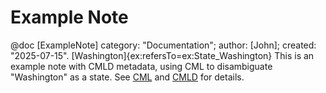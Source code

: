 # Example Note
@doc [ExampleNote] category: "Documentation"; author: [John]; created: "2025-07-15".
[Washington]{ex:refersTo=ex:State_Washington}
This is an example note with CMLD metadata, using CML to disambiguate "Washington" as a state.
See [CML](https://mediaprophet.github.io/init-draft-standards-wip/cml/) and [CMLD](https://mediaprophet.github.io/init-draft-standards-wip/CMLD/) for details.